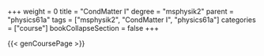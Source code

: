 +++
weight = 0
title = "CondMatter I"
degree = "msphysik2"
parent = "physics61a"
tags = ["msphysik2", "CondMatter I", "physics61a"]
categories = ["course"]
bookCollapseSection = false
+++

{{< genCoursePage >}}
